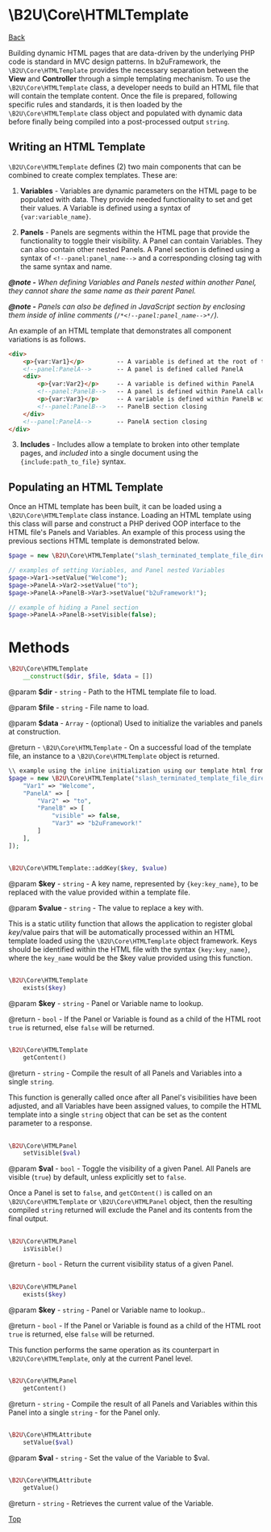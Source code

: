 # \B2U\Core\HTMLTemplate

[Back](https://github.com/bob2u/b2uFramework-public/blob/master/README.md#the-b2ucore-namespace)

Building dynamic HTML pages that are data-driven by the underlying PHP code is standard in MVC design patterns. In b2uFramework, the `\B2U\Core\HTMLTemplate` provides the necessary separation between the **View** and **Controller** through a simple templating mechanism. To use the `\B2U\Core\HTMLTemplate` class, a developer needs to build an HTML file that will contain the template content. Once the file is prepared, following specific rules and standards, it is then loaded by the `\B2U\Core\HTMLTemplate` class object and populated with dynamic data before finally being compiled into a post-processed output `string`.

## Writing an HTML Template
`\B2U\Core\HTMLTemplate` defines (2) two main components that can be combined to create complex templates. These are:

1. **Variables** - Variables are dynamic parameters on the HTML page to be populated with data. They provide needed functionality to set and get their values. A Variable is defined using a syntax of `{var:variable_name}`.

2. **Panels** - Panels are segments within the HTML page that provide the functionality to toggle their visibility. A Panel can contain Variables. They can also contain other nested Panels. A Panel section is defined using a syntax of `<!--panel:panel_name-->` and a corresponding closing tag with the same syntax and name.

***@note -*** _When defining Variables and Panels nested within another Panel, they cannot share the same name as their parent Panel._

***@note -*** _Panels can also be defined in JavaScript section by enclosing them inside of inline comments (`/*<!--panel:panel_name-->*/`)._

An example of an HTML template that demonstrates all component variations is as follows.

```HTML
<div>
    <p>{var:Var1}</p>         -- A variable is defined at the root of the page
    <!--panel:PanelA-->       -- A panel is defined called PanelA
    <div>
        <p>{var:Var2}</p>     -- A variable is defined within PanelA
        <!--panel:PanelB-->   -- A panel is defined within PanelA called PanelB
        <p>{var:Var3}</p>     -- A variable is defined within PanelB within PanelA
        <!--panel:PanelB-->   -- PanelB section closing 
    </div>
    <!--panel:PanelA-->       -- PanelA section closing 
</div>
```

3. **Includes** - Includes allow a template to broken into other template pages, and _included_ into a single document using the `{include:path_to_file}` syntax.
## Populating an HTML Template
Once an HTML template has been built, it can be loaded using a `\B2U\Core\HTMLTemplate` class instance. Loading an HTML template using this class will parse and construct a PHP derived OOP interface to the HTML file's Panels and Variables. An example of this process using the previous sections HTML template is demonstrated below.

```PHP
$page = new \B2U\Core\HTMLTemplate("slash_terminated_template_file_directory", "template_name.html");

// examples of setting Variables, and Panel nested Variables
$page->Var1->setValue("Welcome");
$page->PanelA->Var2->setValue("to");
$page->PanelA->PanelB->Var3->setValue("b2uFramework!");

// example of hiding a Panel section
$page->PanelA->PanelB->setVisible(false);
```

# Methods
```PHP
\B2U\Core\HTMLTemplate
    __construct($dir, $file, $data = [])
```
@param **$dir** - `string` - Path to the HTML template file to load.

@param **$file** - `string` - File name to load.

@param **$data** - `Array` - (optional) Used to initialize the variables and panels at construction.

@return - `\B2U\Core\HTMLTemplate` - On a successful load of the template file, an instance to a `\B2U\Core\HTMLTemplate` object is returned.

```PHP
\\ example using the inline initialization using our template html from above
$page = new \B2U\Core\HTMLTemplate("slash_terminated_template_file_directory", "template_name.html", [
    "Var1" => "Welcome",
    "PanelA" => [
        "Var2" => "to",
        "PanelB" => [
            "visible" => false,
            "Var3" => "b2uFramework!"
        ]
    ],
]);

```
##
```PHP
\B2U\Core\HTMLTemplate::addKey($key, $value)
```
@param **$key** - `string` - A key name, represented by `{key:key_name}`, to be replaced with the value provided within a template file.

@param **$value** - `string` - The value to replace a key with.

This is a static utility function that allows the application to register global $key/$value pairs that will be automatically processed within an HTML template loaded using the `\B2U\Core\HTMLTemplate` object framework. Keys should be identified within the HTML file with the syntax `{key:key_name}`, where the `key_name` would be the $key value provided using this function.
##
```PHP
\B2U\Core\HTMLTemplate
    exists($key)
```
@param **$key** - `string` - Panel or Variable name to lookup.

@return - `bool` - If the Panel or Variable is found as a child of the HTML root `true` is returned, else `false` will be returned.
##
```PHP
\B2U\Core\HTMLTemplate
    getContent()
```
@return - `string` - Compile the result of all Panels and Variables into a single `string`.

This function is generally called once after all Panel's visibilities have been adjusted, and all Variables have been assigned values, to compile the HTML template into a single `string` object that can be set as the content parameter to a response.
##
```PHP
\B2U\Core\HTMLPanel
    setVisible($val)
```
@param **$val** - `bool` - Toggle the visibility of a given Panel. All Panels are visible (`true`) by default, unless explicitly set to `false`.

Once a Panel is set to `false`, and `getCOntent()` is called on an `\B2U\Core\HTMLTemplate` or `\B2U\Core\HTMLPanel` object, then the resulting compiled `string` returned will exclude the Panel and its contents from the final output.
##
```PHP
\B2U\Core\HTMLPanel
    isVisible()
```
@return - `bool` - Return the current visibility status of a given Panel. 
##
```PHP
\B2U\Core\HTMLPanel
    exists($key)
```
@param **$key** - `string` - Panel or Variable name to lookup..

@return - `bool` - If the Panel or Variable is found as a child of the HTML root `true` is returned, else `false` will be returned.

This function performs the same operation as its counterpart in `\B2U\Core\HTMLTemplate`, only at the current Panel level.
##
```PHP
\B2U\Core\HTMLPanel
    getContent()
```
@return - `string` - Compile the result of all Panels and Variables within this Panel into a single `string` - for the Panel only.
##
```PHP
\B2U\Core\HTMLAttribute
    setValue($val)
```
@param **$val** - `string` - Set the value of the Variable to $val.
##
```PHP
\B2U\Core\HTMLAttribute
    getValue()
```
@return - `string` - Retrieves the current value of the Variable.

[Top](https://github.com/bob2u/b2uFramework-public/blob/master/README/README_TEMPLATE.md#b2ucorehtmltemplate)
